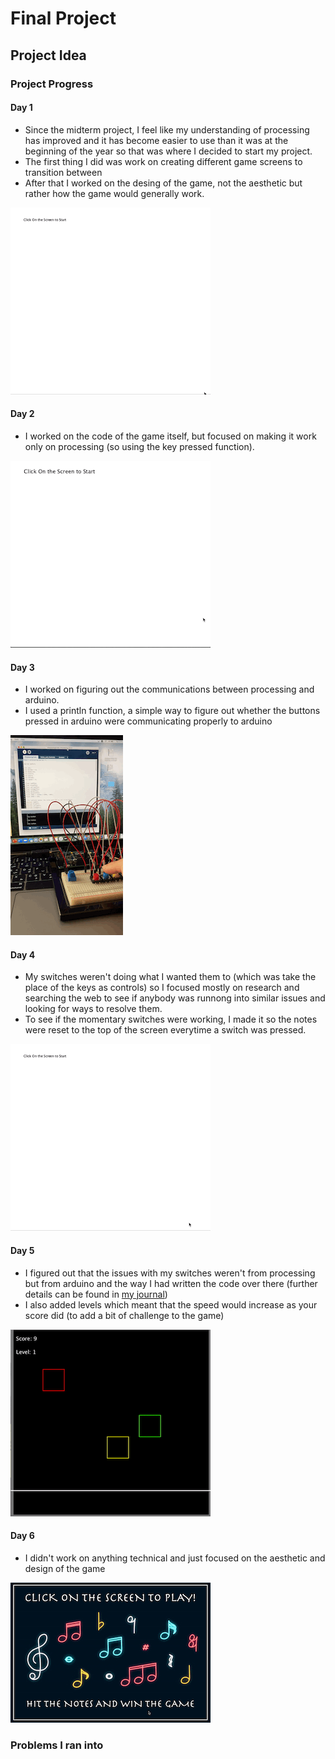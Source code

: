 # Final Project

## Project Idea

### Project Progress

#### Day 1
- Since the midterm project, I feel like my understanding of processing has improved and it has become easier to use than it was at the beginning of the year so that was where I decided to start my project.
- The first thing I did was work on creating different game screens to transition between
- After that I worked on the desing of the game, not the aesthetic but rather how the game would generally work.

![](media/day1.gif)

#### Day 2
- I worked on the code of the game itself, but focused on making it work only on processing (so using the key pressed function). 

![](media/day2.gif)

#### Day 3
- I worked on figuring out the communications between processing and arduino.
- I used a println function, a simple way to figure out whether the buttons pressed in arduino were communicating properly to arduino

![](media/day3.gif)

#### Day 4
- My switches weren't doing what I wanted them to (which was take the place of the keys as controls) so I focused mostly on research and searching the web to see if anybody was runnong into similar issues and looking for ways to resolve them.
- To see if the momentary switches were working, I made it so the notes were reset to the top of the screen everytime a switch was pressed.

![](media/day4.gif)

#### Day 5
- I figured out that the issues with my switches weren't from processing but from arduino and the way I had written the code over there (further details can be found in [my journal](https://github.com/AalyaSharaf/intro-to-IM/blob/master/finalProject/journal.md))
- I also added levels which meant that the speed would increase as your score did (to add a bit of challenge to the game)

![](media/day5.gif)

#### Day 6
- I didn't work on anything technical and just focused on the aesthetic and design of the game

![](media/day6.gif)

### Problems I ran into
